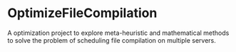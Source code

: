 # OptimizeFileCompilation
A optimization project to explore meta-heuristic and mathematical methods to solve the problem of scheduling file compilation on multiple servers.
